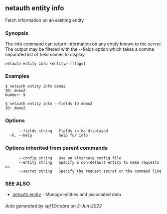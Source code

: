 ## netauth entity info

Fetch information on an existing entity

### Synopsis


The info command can return information on any entity known to the
server.  The output may be filtered with the --fields option which
takes a comma separated list of field names to display.  

```
netauth entity info <entity> [flags]
```

### Examples

```
$ netauth entity info demo2
ID: demo2
Number: 9

$ netauth entity info --fields ID demo2
ID: demo2
```

### Options

```
      --fields string   Fields to be displayed
  -h, --help            help for info
```

### Options inherited from parent commands

```
      --config string   Use an alternate config file
      --entity string   Specify a non-default entity to make requests as
      --secret string   Specify the request secret on the command line
```

### SEE ALSO

* [netauth entity](netauth_entity.md)	 - Manage entities and associated data

###### Auto generated by spf13/cobra on 3-Jun-2022
